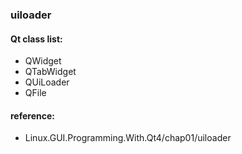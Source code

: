 ### uiloader

#### Qt class list:
- QWidget
- QTabWidget 
- QUiLoader
- QFile

#### reference: 
- Linux.GUI.Programming.With.Qt4/chap01/uiloader
